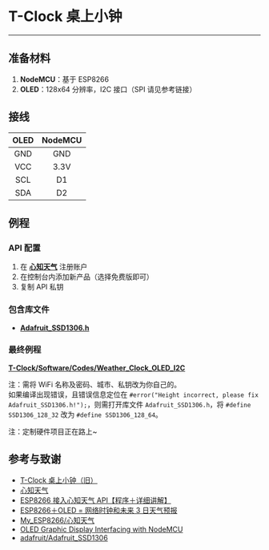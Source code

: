 # T-Clock 桌上小钟

---

## 准备材料

1. **NodeMCU**：基于 ESP8266
2. **OLED**：128x64 分辨率，I2C 接口（SPI 请见参考链接）

## 接线

| OLED  | NodeMCU |
| :---: | :-----: |
|  GND  |   GND   |
|  VCC  |  3.3V   |
|  SCL  |   D1    |
|  SDA  |   D2    |


## 例程

### API 配置

1. 在 [**心知天气**](https://www.seniverse.com/) 注册账户
2. 在控制台内添加新产品（选择免费版即可）
3. 复制 API 私钥

### 包含库文件

* [**Adafruit_SSD1306.h**](https://github.com/adafruit/Adafruit_SSD1306)

### 最终例程
[**T-Clock/Software/Codes/Weather_Clock_OLED_I2C**](https://github.com/linyuxuanlin/T-Clock/tree/master/Software/Codes/Weather_Clock_OLED_I2C)

注：需将 WiFi 名称及密码、城市、私钥改为你自己的。  
如果编译出现错误，且错误信息定位在 `#error("Height incorrect, please fix Adafruit_SSD1306.h!");`，则需打开库文件 `Adafruit_SSD1306.h`，将 `#define SSD1306_128_32` 改为 `#define SSD1306_128_64`。


注：定制硬件项目正在路上~

## 参考与致谢
* [T-Clock 桌上小钟（旧）](../../unlist/T-Clock桌上小钟（旧）.md)
* [心知天气](https://www.seniverse.com/)
* [ESP8266 接入心知天气 API【程序＋详细讲解】](https://www.bilibili.com/video/av89935868/?spm_id_from=333.788.b_636f6d6d656e74.4)
* [ESP8266＋OLED = 网络时钟和未来 3 日天气预报](https://www.bilibili.com/video/av88920975/)
* [My_ESP8266/心知天气](https://gitee.com/young_people_only_love_her/My_ESP8266/tree/master/%E5%BF%83%E7%9F%A5%E5%A4%A9%E6%B0%94)
* [OLED Graphic Display Interfacing with NodeMCU](https://www.electronicwings.com/nodemcu/oled-graphic-display-interfacing-with-nodemcu)
* [adafruit/Adafruit_SSD1306](https://github.com/adafruit/Adafruit_SSD1306)